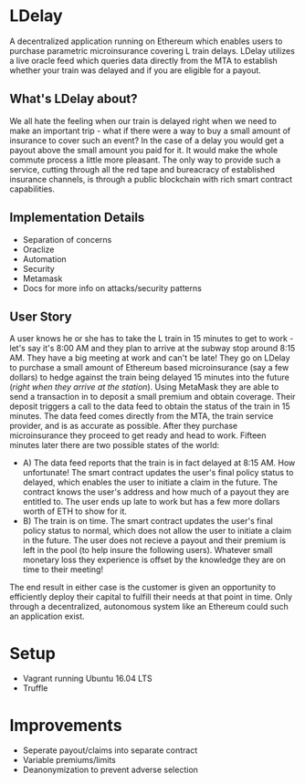 # LDelay
A decentralized application running on Ethereum which enables users to purchase parametric microinsurance covering L train delays. LDelay utilizes a live oracle feed which queries data directly from the MTA to establish whether your train was delayed and if you are eligible for a payout. 

## What's LDelay about?
We all hate the feeling when our train is delayed right when we need to make an important trip - what if there were a way to buy a small amount of insurance to cover such an event? In the case of a delay you would get a payout above the small amount you paid for it. It would make the whole commute process a little more pleasant. The only way to provide such a service, cutting through all the red tape and bureacracy of established insurance channels, is through a public blockchain with rich smart contract capabilities.

## Implementation Details
* Separation of concerns
* Oraclize
* Automation
* Security
* Metamask
* Docs for more info on attacks/security patterns

## User Story
A user knows he or she has to take the L train in 15 minutes to get to work - let's say it's 8:00 AM and they plan to arrive at the subway stop around 8:15 AM. They have a big meeting at work and can't be late! They go on LDelay to purchase a small amount of Ethereum based microinsurance (say a few dollars) to hedge against the train being delayed 15 minutes into the future (*right when they arrive at the station*). Using MetaMask they are able to send a transaction in to deposit a small premium and obtain coverage. Their deposit triggers a call to the data feed to obtain the status of the train in 15 minutes. The data feed comes directly from the MTA, the train service provider, and is as accurate as possible. After they purchase microinsurance they proceed to get ready and head to work. Fifteen minutes later there are two possible states of the world:
* A) The data feed reports that the train is in fact delayed at 8:15 AM. How unfortunate! The smart contract updates the user's final policy status to delayed, which enables the user to initiate a claim in the future. The contract knows the user's address and how much of a payout they are entitled to. The user ends up late to work but has a few more dollars worth of ETH to show for it.
* B) The train is on time. The smart contract updates the user's final policy status to normal, which does not allow the user to initiate a claim in the future. The user does not recieve a payout and their premium is left in the pool (to help insure the following users). Whatever small monetary loss they experience is offset by the knowledge they are on time to their meeting!

The end result in either case is the customer is given an opportunity to efficiently deploy their capital to fulfill their needs at that point in time. Only through a decentralized, autonomous system like an Ethereum could such an application exist. 

# Setup
* Vagrant running Ubuntu 16.04 LTS
* Truffle

# Improvements
* Seperate payout/claims into separate contract
* Variable premiums/limits
* Deanonymization to prevent adverse selection



